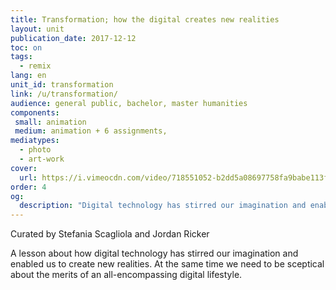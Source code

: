 ```yaml
---
title: Transformation; how the digital creates new realities
layout: unit
publication_date: 2017-12-12
toc: on
tags:
  - remix
lang: en
unit_id: transformation
link: /u/transformation/
audience: general public, bachelor, master humanities
components:
 small: animation
 medium: animation + 6 assignments,
mediatypes: 
  - photo
  - art-work
cover:
  url: https://i.vimeocdn.com/video/718551052-b2dd5a08697758fa9babe113f61862563fc7efd38cd6b326327f62e0b8c56052-d?mw=960&mh=540&q=70
order: 4
og:
  description: "Digital technology has stirred our imagination and enabled us to create new realities"
---
```

Curated by Stefania Scagliola and Jordan Ricker

A lesson about how digital technology has stirred our imagination and enabled us to create new realities. At the same time we need to be sceptical about the merits of an all-encompassing digital lifestyle.



<!-- more -->
